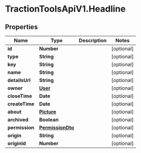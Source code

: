 # TractionToolsApiV1.Headline

## Properties
Name | Type | Description | Notes
------------ | ------------- | ------------- | -------------
**id** | **Number** |  | [optional] 
**type** | **String** |  | [optional] 
**key** | **String** |  | [optional] 
**name** | **String** |  | [optional] 
**detailsUrl** | **String** |  | [optional] 
**owner** | [**User**](User.md) |  | [optional] 
**closeTime** | **Date** |  | [optional] 
**createTime** | **Date** |  | [optional] 
**about** | [**Picture**](Picture.md) |  | [optional] 
**archived** | **Boolean** |  | [optional] 
**permission** | [**PermissionDto**](PermissionDto.md) |  | [optional] 
**origin** | **String** |  | [optional] 
**originId** | **Number** |  | [optional] 


